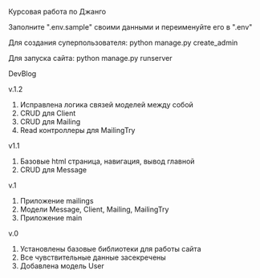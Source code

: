 Курсовая работа по Джанго

Заполните ".env.sample" своими данными и переименуйте его в ".env"

Для создания суперпользователя: python manage.py create_admin

Для запуска сайта: python manage.py runserver


DevBlog

v.1.2
1. Исправлена логика связей моделей между собой
2. CRUD для Client
3. CRUD для Mailing
4. Read контроллеры для MailingTry

v1.1
1. Базовые html страница, навигация, вывод главной
2. CRUD для Message

v.1
1. Приложение mailings
2. Модели Message, Client, Mailing, MailingTry
3. Приложение main

v.0
1. Установлены базовые библиотеки для работы сайта
2. Все чувствительные данные засекречены
3. Добавлена модель User